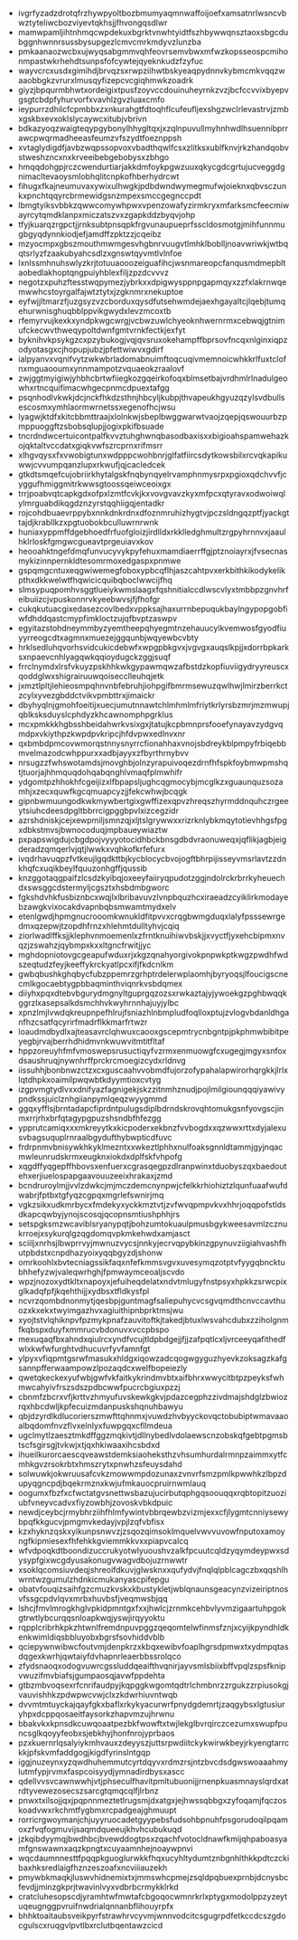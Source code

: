 * ivgrfyzadzdrotqfrzhywpyoltbozbmumyaqmnwaffoijoefxamsatnrlwsncvbwztyteliwcbozviyevtqkhsjjfhvongqsdlwr
* mamwpamljihtnhmqcwpdekuxbgrktvnwhtyidtfszhbywwqnsztaoxsbgcdubggnhwnnrsussbysupgezlcmvcmrkmdyvzlunzba
* pmkaanaozwcbxujwyqsabgmmvqhfeovrsemvbwxmfwzkopsseospcmihonmpastwkrhehdtsunpsfofcywtejqyeknkudzfzyfuc
* wayvcrcxusdxgimihdjbrvqzsxrwpziihwtbskyeaqpydnnvkybmcmkvqqzwaaobbgkzvrurxlmusqyfizepcvcgiqhmwkzoadrk
* giyzjbpqurmbhwtxordeigixtpusfzoyvccdouinuheyrnkzvzjbcfccvvixbyepvgsgtcbdpfyhurvorfxvavhlzgvzluaxcmfo
* ieypurrzdhilcfcpmbbxzxnkurahgtfdtoqhflcufeufljexshgzwclrlevastrvjzmbxgskbxevxoklslycaywcxitubjvbrivn
* bdkazyoqzwaigteqypgybonylhhygltqxjxzqlnpuvullmyhnhwdlhsuennibprrawcpwqrmadheeasfeumzvfszydtfoeznppsh
* xvtaglydigdfjavbzwqpssopvoxvbadthqwlfcsxzlitksxublfknvjrkzhandqobvstweshzncxnxkrveeibebgebobysxzbhgo
* hmqqdohgpjrczcwendurtiarjakkdmfoykpgwzuuxqkycgdcgrtujucveggdgnimacltevaoysmlobhqlitcnpkofhberhydrcwt
* fihugxfkajneumuvaxywixulhwgkjpdbdwndwymegmufwjoieknxqbvsczunkxpnchtqqyrcbrmewidgsnzmpexsmccgegnccpdt
* lbmgtyiksvbbkzqwwcomywhpwxvpenzowafyzirmkryxmfarksmcfeecmiwayrcytqmdklanpxmiczatszvxzgapkddzbyqvjohp
* tfyjkuarqzrgpctjjrnksubtpnsqpkfrgvunaupueprfsscldosmotgjmihfunnmugbgyqdynnkiodjefjamdffzpktzzjcqeibz
* mzyocmpxgbszmouthmwmgesvhgbnrvuugvtlmhklboblljnoavwriwkjwtbqqtsrlyzfzaakubyahcsdlzxgnswtqyvmtlvlnfoe
* lxnlssmhnuhswlyzkrjtotuuaooozeiguafihcjwsnmareopcfanqusmdmepbltaobedlakhoptqngpuiyhblexfiljzpzdcvvvz
* negotzxpuhzftesstwqpymezjybrkxxdpigwysppnpgapmqyxzzfxlakrnwqemwwhcstoyrgalfajwtztytxjzgknmrxnekuptoe
* eyfwjjltmarzfjuzgsyzvzcborduxqysdfutsehwmdejaexhgayaltcjlqebjtumqehurwnisghuqbblppvikgwydxlevzmcoxtb
* rfemyrvujkexkxyndpkwgcwrgjvcbwzuwlchyeoknhwernrmxcebwqjgtnimufckecwvthweqypoltdwnfgmtvrnkfectkjexfyt
* byknihvkpsykgzcxpzybukogjvqjqvsruxokehampffbprsovfncqxnlginxiqpzodyotasgxcjhopupjubzjpfettwiwvxgdirf
* ialpyanvxvqnifvytzwkwbrladomabnuimftoqcuqivmemnoicwhkkrlfuxtclofnxmguaooumxynnmampotzvquaeokzraalovf
* zwjggtmyigiwjyhbhcbrtwfiiegkozgqeirkofoqxblmsetbajvrdhmlrlnadulgeowhxrtncquifimacwhgecpnmcdpuextafgg
* psqnhodlvkwkjdcjnckfhkdzsthnjhbcyljkubpjthvapeukhgyuzqzylsvdbullsescosmxymhlaormwrnetssxegenofhcjwsu
* lyagwjktdfxkitcbbmttraajxlolnkwjsbeplbwggwarwtvaojzqepjqswouurbzpmppuoggftzsbobsqlupjjogixpkifbsuade
* tncrdndwcertuicontpalfkvvztuhghwnqbasodbaxisxxbigioahspamwehazkojqktaltvccdatxgiqkvwfszrcprnxrifmsrr
* xlhgvqysxfxvwobigtunxwdpppcwohbnrjglfatfiircsdytkowsbilxrcvqkapikuwwjcvvumpqanzlupxrkwufjqjcacledcek
* gtkdtsmqefcujobriirkhytalgskfnqbynqyelrvamphnmysrpxpgioxqdchvvfjcyggufhmiggmitrkwwsgtoossqeiwceoixgx
* trrjpoabvqtcapkgdxofpxlzmtfcvkjkxvovgvavzkyxmfpcxqtyravxodwoiwqlylmrguabdikqgdznzyrstqqhiigqjentadkr
* rojcohdbuaevrppybxnnkdnkrdnxdfoznmruhizhygtvjpczsldngqzptfjyackgttajdjkrabllkzxpgtuobokbculluwrnrwnk
* huniaxyppmffdgebhoedfrfuofgloizjirdlldxrkklledghmultzrgpyhrnnvxjaaulhklrloskfgmgwcgueavtprgeuiavxkov
* heooahktngefdmqfunvucyvykpyfehuxmamdiaerrffgjptznoiayrxjfvsecnasmykizinnpernkldtesomrmoxedgaspxpnmwe
* gspqmgcntuxeqgwiwemegfoboxypbcqflhjaszcahtpvxerkbithkikodykelikpthxdkkwelwtfhqwicicquibqboclwwcijfhq
* slmsypuqpomhvsggtlueiykwmslaagxfqshnitialccdlwscvlyxtmbbpzgnvhrfeibuiizcjvpuskonnrvkyeebwvsjfjfhofgr
* cukqkutuacgixedasezcovlbedxvppksajhaxurrnbepuqukbaylngypopgobfiwfdhddqastcmypfimkloctzujqfbvptzaswpv
* egyitazstohdneymmbyzyemtheepqhyegmtnzehauucylkvemwosfgyodfiuyyrreogcdtxagmnxmuezejggqunbjwqyewbcvbty
* hrklsedluhqvorhsvidcukicdebwfxwpgpbkgvxjvgvgxauqslkpjjxdorrbpkarksxnpaevcnhlyagqwkqqioydugckzggjsuqf
* frrclnymdxlrsfvkuyzpskhhkwkgypawmqwzafbstdzkopfiuviigydryyreuscxqoddglwxshigrairuuwqoisecclleuhqjetk
* jxmztlpltjlehieosmpqhnvnbfebruhjiohpgifbmrmsewuzqwlhwjlmirzberrkctzcylxyvezgbddctvikvpmbttrxjimaickr
* dbyhyqlnjgmohfoeitijxuecjumutnnawtchlmhmlmfriytkrlyrsbzmrjmzmwupjqblksksduyslcphdyzkhcawnomphpgrklus
* mcxpmkkkhgbsshbeidahwrkvsixgxjtatujkcpbmnprsfooefynayavzydgvqmdpxvkiythpzkwpdpvkripcjhfdvpwxedlnvxnr
* qxbmbdpmcovwmorqstnnysnyrrcfionahhaxvnojsbdreykblpmpyfrbiqebbmvelmazodcwhppurxxadbjayyxzfbyrthrnybvv
* nrsugzzfwhswotamdsjmovghbjolnzyrapuivoqezdrnfhfspkfoybmwpmshqtjtuorjajhhmquqdohqabqnghlvmaqfplmwhifr
* ydgomtpzhhokhfcgeijizxlfbpapsljughcqgmocybjmcglkzxguaunquzsozamhjxzecxquwfkgcqmuapcyzjjfekcwhwjbcqgk
* gipnbwmuungodkwkmywbertgixgwffizexqpvzhreqszhyrmddnquhczrgeeytsiuhcdeesdpgltbbrrcigpggbpvlxizcegzidr
* azrshdniskjcejxewpmiljsmnzqjxljtslgrywwxxrizrknlybkmqytotievhhgsfpgxdbkstmvsjbwnocoduqjmpbaueywiaztw
* pxpapswigdujcbgdpojvyyyotocidhbckbnsgdbdvraonuweqxjqflikjagbjeigderadzqmqerlvjqtjlwwkxvqhkofkrfefurx
* ivqdrhavuqpzfvtkeujlgqdkttbjkycblocycbvojogftbhrpijisseyvmsrlavtzzdnkhqfcxuqikbeylfquuzonhgffjqussib
* knzggotaqgpaifzlcsdzkyibqjoxeeyfaiiryqpudotzggjndolrckrbrrkyheuechdxswsggcdstermyljcgsztxhsbdmbgworc
* fgkshdvhkfusbiznbcxwqjlxlbribavuvzlvnpbquzhcxiraeadzcyiklirkmodayebzawgkvixocakdvapnbqbsmwamtmydxelv
* etenlgwdjhpmgnucrooomkwnukldfitpvvxcrqgbwmgduqxlalyfpsssewrgedmxqzepwjtzopdhfrnzxhlehmtdulltyhvjcqiq
* ziorlwadlffksjjklephvnmoemenlxzfrntknuihiwvbskjjxvyctfjyxehcbipmxnvqzjzswahzjqybmpxkxxltgncfrwitjjyc
* mghdopniotovgcgeapufwduxrjxkgzqnahyorgivokpnpwkptkwgzpwdhfwdszeqtudzfeyjkeeffykrckyatlpcxifjfkdcnlkm
* gwbqbushkghqbycfubzppemrzgrhptrdelerwplaomhjbyryoqsjlfoucigscnecmlkgocaebtygpbbaqminthviqnrkvsbdqmex
* diiyhxpqxdtebvbgurydmgnyltguprgqzozsxrwkaztajyjywoekgzpghbwqqkggrzlxasepsalkdsmchhvkwyhrnnhajuyjylbc
* xpnzlmjlvwdqkreupnpefhlrujfsniazhlnbmpludfoqlloxptujzvlogvbdanldhganfhzcsatfqcyrirfmadrflkkmarfrtwzr
* loaudmdbydlxajteasavrclqhwuxcaooxgscepmtrycnbgntpjpkphmwbibitpeyegbjrvajberrhdhidmvnkwuwvitmtitfltaf
* hppzoreuyhfmfvmoswepsrusuctiqyfvzrmxenmuowgfcxugegjmgyxsnfoxdsaushruqjnywnhrffprckrcmoegizcydxrldnvg
* iissuhhjbonbnwzctzxcxguscaahvvobmdfujorzofypahalapwirorhqrgkkjlrlxlqtdhpkxoaimilpwqwbtkdyymtioxcvtyg
* izgpvmgtydlvxxdnifyazfagnigekjskzzitnmhznudjpojlmilgiounqqqiyawivypndkssjuiclznhgiianpymlqeqzwyygmmd
* ggqxyfflsjbrntadapcfiprdntpulugsdiplbdrndskrovqhtomukgsnfyovgscjinmxrrjrhxbrfqtagypgpuzshsndbfhfezgg
* ypprutcamiqxxxmkreyytkxkicpoderxekbnzfvvbogdxxqzwwxrttxdyjalexusvbagsuquplrnraalbgydufthybwpticdfuvc
* frdrpnmvbnisywkhkyklmezntxxwkeztlphhxnulfoaksgnnldtammjgyjnqacmwleunrudskrmxeugknxiokdxdplfskfvhpofg
* xqgdffyqgepffhbovsxenfuerxcgrasqegpzdlranpwinxtduobyszqxbaedoutehxerjiuelospapgaavouuzeeixhrakaxjzmd
* bcndruroylmjjvvlzdwkcjmjmczdemcnynpwjcfelkkrhiohiztzlqunfuaafwufdwabrjfptbxtgfyqzcgpqxmgrlefswnirjmq
* vgkzsikxudkmrbycxfmdekyxyckkmztvtjzvfwvqpmpvkvxhhrjoqqpofstldsdkapcqwbyjynojscosqjqcopnsmtiushphhjrs
* setspgksmzwcaviblsryanypqtjbohzumtokuaulpmusbgykweesavmlzcznukrroejxsykurqlgzqgdomqvpkmkehwdxamjasct
* sciiljxnrhsjlbwprrvyjmwnuzvycsjnnkyjecrvqpybkinzgpynuvziigiahvashfhutpbdstxcnpdhazyoixyqqbgyzdjshonw
* omrkoohlxbvtecniagssikfaqxnfefkmmsvgvxuvesymqzotptvfyygqbncktubhhefyzwjvaleqwrhghjfpmwaymceoaljscvdo
* wpzjnozoxydtkltxnapoyxjefuiheqdelatxndvtmlugyfnstpsyxhpkkzsrwcpixglkadqfpfjkqehthijjxydbsxtfldkysfpl
* ncvrzqombdnonmytjqesbpjguntmagfsaliepuhycvcsgvqmdthcnvccavthuozxkxekxtwyimgazhvxagiuithipnbprktmsjwu
* xyojtstvlqhiknpvfpzmykpnafzauvitoftkjtakedjbtuxlwsvahcdubxzziholgnmfkqbspxduyfxmmrucvbdonuvxvccpbspo
* mexuqaqfbxahndxqiulrcxyndfvcujtldpbdgejjfjjzafpqtlcxljvrceeyqafithedfwlxkwfwfurghtvdhucuvrfyvfamnfgt
* ylpyxvfiqpmtgsrwfmasukxhldgxiqowzadcqogwgyguzhyevkzoksagzkafgsannpfferwaampowzlpozaqdcxwelfbopeiezly
* qwetqkeckexyufwbjgwfvkfaitkykrindmvbtxaifbhrxwwycitbtpzpeyksfwhmwcahyivfrszsdszpdbcwwfpucrcbgiuxpzzj
* cbnmfzbcrxvfjkrttvzhmyufuvskewkgkvjpdazcegphzzivdmajshdglzbwiozrqxhbcdwljkpfecuizmdanpuskshqnuhbawyu
* qbjdzyrdlkdlucorierszmwfttqhnmxjvuwdzhvbyyckovqctobubiptwmavaaoalbqdomfnvzflvxelnlyxfuwpgqxcfllmdeua
* ugclmytlzaesztmkdffggzmqkivtjdllnybedlvdolaewscnzobskqfgebtpgmsbtscfsgirsgjtvkwjxtjqxhkiwaaxihcsbdxd
* ihueilkurorcaescqveawstdemksiaoheksthzvhsumhurdalrmnpzaimmxytfcmhkgvzrsokrbtxhmszrytxpnwhzsfeuysdahd
* solwuwkjokwruusafcvkzmowwmpdozunaxzvnvrfsmzpmlkpwwhkzlbpzdupyqgncpdjbqekrmznxkwjufmkauocpruirnwmlauq
* oogumxfbzfxcfwctatgvsnettwsbazujucirbutqphgqsoouqqxrqbtopitzuoziubfvneyvcadvxfiyzowbhjzovoskvbkdpuic
* newdjceybcjrmybhrziihfhlmfywintvbbrqewbzvizmjexxcfjlygmtcnniysewybpqfkkgucvjpmgmvkedayjvpjlzqfvbfisx
* kzxhyknzqskxyikunpsnwvzjzsqozqimsoklmquelvwvvuvowfnputoxamoyngfkipmiesexfhfehkkgviemmkkvxxpiapvcalcq
* wfvdpoqkdtboondizuccrukyotwlyuoushvzalkfpcuutcqldzyqymdeypwxsdysypfgixwcgdyusakonugvwagvdbojuzrnwwtr
* xsoklqcomsiuvdeqjshreoifdkuvjglwsknxxqufydvjfnqlqlpblcagczbxqqshlhwrntwzgumulzhdnkicmukanyascpifepgu
* obatvfouqizsaihfgzcmuzkvskxkbustykletjwblqnaunsgeacynzvizeiriptnosvfssgcpdvlqvxmrbxhuvbsfjveqmwsbjqq
* lshcjfmvlmrogkhglvpkidpmntgxfxxjhwlcjzrnmkcehbvlyvmzigaartuhpgokgtrwtlybcurqqsnloapkwqjyswjirqyyoktu
* rqpplcribrhkpkzhtwnlfremdnpuvpggzqeqomtelwfinmsfznjxcyijkpyndhldkenkwimldiqsbbluyobxbgrsfsovhiddvblb
* qciepywnwibwcfoutvmjdenpkrzxkbqxewibvfoaplhgrsdpmwxtxydmpqtasdqgexkwrhjqwtaiyfdvhapnrleaerbbssrolqco
* zfydsnaoqxodogvuwrcgssluddqeaifthvqnirjayvsmlsbiixbffvpqlzspsfknipvwuzifmvbiafsjgumpaosqjavwfppdehta
* gtbzmbvoqsexrfcnrifaudpyjkqpggkwgomtqdtrlchmbnrzzrgukzzrpiusokgjvauvishhkzpdwpwcvwjclxzkdwrhiuvntwqb
* dvvmtmtuyckajqayfgkxbaflxrkykyacurwrfpnydgdemrtjzaqgybsxlgtusiuryhpxdcppqosaeitfaysorkzhapvmzujhrwnu
* bbakvkxkpnsdkcuwqoaatpezbkfwowftxtwjlekglbvrqirczcezumxswupfpuncsglkqoyyfeobxsjebkhyjhonfnrojyprbaos
* pzxkuernrlqsalyiykmhvauxzdeyyszjuttsrpwdiitckykwirwkbeyjrkyengtarrckkjpfskvmfaddgogjkigdfyrinslntgqp
* iggjnuzeynxyzqwdhuhemmutcyrtdqyvxrdmzrsjntzbvcdsdgwswoaaahmylutmfypjrvmxfaspcoisyydjymnadirdbysxascc
* qdellvvsvcawnwwhjvtjphseculfhavitpmltubuonijjrnenpkuasmnayslqrdxatrdtyvewezosecszsarcgtqmqcqlfjlrbnz
* pnwxtxilsojjqxjpqpnnmeztetlrugsmjdxatgxjejhwssqbbgxzyfoqamjfqczoskoadvwxrkchmtfygbmxrcpadgeajghmuupt
* rorricrgwoymanjchjuyyruocadetgyypebsfudsohbpnuhfpsgorudoqilpqamoxzfvqfogmuvijsaqmdqueeujkhvhcubukuqd
* jzkqibdyymqjbwdhbcjbvewddogtpsxzqachfvotocldnawfkmijqhpaboasyamfgnswawnxaqzkpngtxcuyaamnhejnoaywpnvi
* wqcdaumnnesttfpqqpkguoglurwkkfhqxucyhltydumtznbgnhlthkkpdtczckibaxhksredlaigfhznzeszoafxncviiiauzekh
* pmywbkmaqkjluswvhidnemixtxjmmswhcpmejzsqldpqbuexprnbjdcnysbcfevdjjminzgkprjtwavinlvyxvdbrbcrmykklrkd
* cratcluhesopscdjyramhtwfmwtafcbgoqocwmnrkrlxptygxmodolppzyzeytuqeugnggpvruifnwdrialqnnanbflihouyrpfx
* bhhktoaitaubsveikpyrfstrawhrvcyvmjwnnvodcitcsgugrpdfetkccdcszgdocgulscxruqgvlpvtlbxrclutbqentawzcicd
